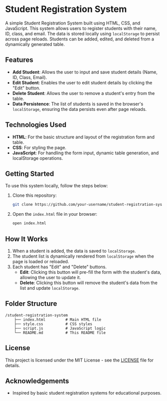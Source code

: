 
# Student Registration System

A simple Student Registration System built using HTML, CSS, and JavaScript. This system allows users to register students with their name, ID, class, and email. The data is stored locally using `localStorage` to persist across page reloads. Students can be added, edited, and deleted from a dynamically generated table.

## Features

- **Add Student**: Allows the user to input and save student details (Name, ID, Class, Email).
- **Edit Student**: Enables the user to edit student details by clicking the "Edit" button.
- **Delete Student**: Allows the user to remove a student's entry from the table.
- **Data Persistence**: The list of students is saved in the browser's `localStorage`, ensuring the data persists even after page reloads.

## Technologies Used

- **HTML**: For the basic structure and layout of the registration form and table.
- **CSS**: For styling the page.
- **JavaScript**: For handling the form input, dynamic table generation, and localStorage operations.

## Getting Started

To use this system locally, follow the steps below:

1. Clone this repository:
   ```bash
   git clone https://github.com/your-username/student-registration-system.git
   ```

2. Open the `index.html` file in your browser:
   ```bash
   open index.html
   ```

## How It Works

1. When a student is added, the data is saved to `localStorage`.
2. The student list is dynamically rendered from `localStorage` when the page is loaded or reloaded.
3. Each student has "Edit" and "Delete" buttons.
   - **Edit**: Clicking this button will pre-fill the form with the student's data, allowing the user to update it.
   - **Delete**: Clicking this button will remove the student's data from the list and update `localStorage`.

## Folder Structure

```
/student-registration-system
    ├── index.html         # Main HTML file
    ├── style.css          # CSS styles
    ├── script.js          # JavaScript logic
    └── README.md          # This README file
```

## License

This project is licensed under the MIT License - see the [LICENSE](LICENSE) file for details.

## Acknowledgements

- Inspired by basic student registration systems for educational purposes.
